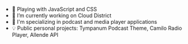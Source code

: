 - 📐 Playing with JavaScript and CSS
- 🔭 I’m currently working on Cloud District
- 🦾 I'm specializing in podcast and media player applications
- 💡 Public personal projects: Tympanum Podcast Theme, Camilo Radio Player, Allende API
